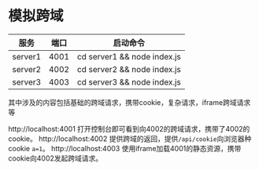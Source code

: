# 模拟跨域
| 服务    | 端口 | 启动命令                    |
| ------- | ---- | --------------------------- |
| server1 | 4001 | cd server1 && node index.js |
| server2 | 4002 | cd server2 && node index.js |
| server3 | 4003 | cd server3 && node index.js |

其中涉及的内容包括基础的跨域请求，携带cookie，复杂请求，iframe跨域请求等

http://localhost:4001 打开控制台即可看到向4002的跨域请求，携带了4002的cookie。
http://localhost:4002 提供跨域的返回，提供`/api/cookie`向浏览器种cookie `a=1`。
http://localhost:4003 使用iframe加载4001的静态资源，携带cookie向4002发起跨域请求。


